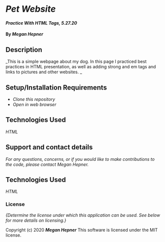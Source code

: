 # _Pet Website_

#### _Practice With HTML Tags, 5.27.20_

#### By _**Megan Hepner**_

## Description

_This is a simple webpage about my dog. In this page I practiced best practices in HTML presentation, as well as adding strong and em tags and links to pictures and other websites. _

## Setup/Installation Requirements

* _Clone this repository_
* _Open in web browser_

## Technologies Used
_HTML_


## Support and contact details

_For any questions, concerns, or if you would like to make contributions to the code, please contact Megan Hepner._

## Technologies Used

_HTML_

### License

*{Determine the license under which this application can be used.  See below for more details on licensing.}*

Copyright (c) 2020 **_Megan Hepner_**
This software is licensed under the MIT license.